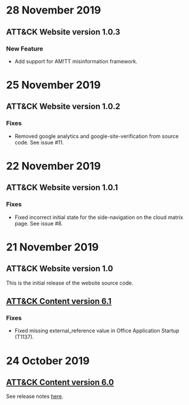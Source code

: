 <!--    CHANGELOG FORMAT                                                -->
<!--                                                                    -->
<!--    # Date in DD MMM YYYY format                                    -->
<!--                                                                    -->
<!--    (if website code changed)                                       -->
<!--    ## ATT&CK Website version ##.##.##                              -->
<!--    ### New Features                                                -->
<!--    ### Improvements                                                -->
<!--    ### Fixes                                                       -->
<!--                                                                    -->
<!--    (if ATT&CK STIX content version changed)                        -->
<!--    ## ATT&CK Content version ##.## (link to release on mitre/cti)  -->
<!--    (if major release)                                              -->
<!--    See the release notes [here](link to release notes).            -->
<!--    (otherwise)                                                     -->
<!--    ### Fixes                                                       -->

<!--    VERSION NUMBERING (WEBSITE)                                     -->
<!--                                                                    -->
<!--    website versions are set up in a major.minor.patch format:      -->
<!--    MAJOR updates are when we release major new features or         -->
<!--          pages                                                     -->
<!--    MINOR updates are when we improve a small number of             -->
<!--          existing features                                         -->
<!--    PATCH updates are when a bugfix is made without the             -->
<!--          addition of notable features. When PATCH is 0 it can      -->
<!--          be omitted                                                -->
# 28 November 2019
## ATT&CK Website version 1.0.3
### New Feature
- Add support for AM!TT misinformation framework.

# 25 November 2019
## ATT&CK Website version 1.0.2
### Fixes
- Removed google analytics and google-site-verification from source code. See issue #11.

# 22 November 2019
## ATT&CK Website version 1.0.1
### Fixes
- Fixed incorrect initial state for the side-navigation on the cloud matrix page. See issue #8.

# 21 November 2019
## ATT&CK Website version 1.0
This is the initial release of the website source code.

## [ATT&CK Content version 6.1](https://github.com/mitre/cti/releases/tag/ATT%26CK-v6.1)
### Fixes
- Fixed missing external_reference value in Office Application Startup (T1137).

# 24 October 2019
## [ATT&CK Content version 6.0](https://github.com/mitre/cti/releases/tag/ATT%26CK-v6.0)
See release notes [here](https://attack.mitre.org/resources/updates/updates-october-2019/index.html).